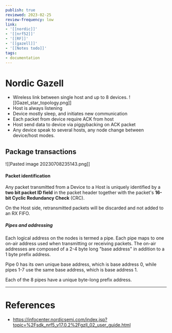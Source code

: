 ```yaml
---
publish: true
reviewed: 2023-02-25
review-frequency: low
link:
- '[[nordic]]'
- '[[nrf52]]'
- '[[RF]]'
- '[[gazell]]'
- '[[Notes todo]]'
tags:
- documentation
---
```


# Nordic Gazell
- Wireless link between single host and up to 8 devices.
![[Gazel_star_topology.png]]
- Host is always listening
- Device mostly sleep, and initiates new communication
- Each packet from device require ACK from host
- Host send data to device via piggybacking on ACK packet
- Any device speak to several hosts, any node change between device/host modes. 

## Package transactions

![[Pasted image 20230708235143.png]]

#### Packet identification
Any packet transmitted from a Device to a Host is uniquely identified by a **two bit packet ID field** in the packet header together with the packet's **16-bit Cyclic Redundancy Check** (CRC). 

On the Host side, retransmitted packets will be discarded and not added to an RX FIFO.

##### Pipes and addressing
Each logical address on the nodes is termed a pipe. Each pipe maps to one on-air address used when transmitting or receiving packets.
The on-air addresses are composed of a 2-4 byte long "base address" in addition to a 1 byte prefix address.

Pipe 0 has its own unique base address, which is base address 0, while pipes 1-7 use the same base address, which is base address 1.

Each of the 8 pipes have a unique byte-long prefix address.


---
# References
- https://infocenter.nordicsemi.com/index.jsp?topic=%2Fsdk_nrf5_v17.0.2%2Fgzll_02_user_guide.html